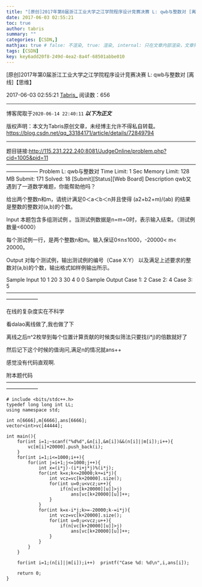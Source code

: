 ```yaml
---
title: "[原创]2017年第0届浙江工业大学之江学院程序设计竞赛决赛 L: qwb与整数对 [离线]【思维】"
date: 2017-06-03 02:55:21
toc: true
author: tabris
summary: ""
categories: [CSDN,]
mathjax: true # false: 不渲染, true: 渲染, internal: 只在文章内部渲染，文章列表中不渲染
tags: [CSDN]
key: key6add20f8-249d-4ea2-8a4f-68501abbe010
---
```


[原创]2017年第0届浙江工业大学之江学院程序设计竞赛决赛 L: qwb与整数对 [离线]【思维】

2017-06-03 02:55:21  [Tabris_](https://me.csdn.net/qq_33184171) 阅读数：656

---

博客爬取于`2020-06-14 22:40:11`
***以下为正文***

版权声明：本文为Tabris原创文章，未经博主允许不得私自转载。
https://blog.csdn.net/qq_33184171/article/details/72849794

<!-- more -->

---

题目链接:http://115.231.222.240:8081/JudgeOnline/problem.php?cid=1005&pid=11
——————————————————————————————————————————
Problem L: qwb与整数对
Time Limit: 1 Sec  Memory Limit: 128 MB
Submit: 171  Solved: 18
[Submit][Status][Web Board]
Description
qwb又遇到了一道数学难题，你能帮助他吗？

给出两个整数n和m，请统计满足0＜a＜b＜n并且使得 (a2+b2+m)/(ab) 的结果是整数的整数对(a,b)的个数。

Input
本题包含多组测试例 。当测试例数据是n=m=0时，表示输入结束。（测试例数量<6000）

每个测试例一行，是两个整数n和m。输入保证0≤n≤1000，-20000< m< 20000。

Output
对每个测试例，输出测试例的编号（Case X:Y） 以及满足上述要求的整数对(a,b)的个数，输出格式如样例输出所示。

Sample Input
10 1
20 3
30 4
0 0
Sample Output
Case 1: 2
Case 2: 4
Case 3: 5
——————————————————————————————————————————

在线的复杂度实在不科学

看dalao离线做了,我也做了下

离线之后n^2枚举到每个位置计算贡献的时候类似筛法只要找(i*j)的倍数就好了

然后记下这个时候的值询问,满足n的情况就ans++

感觉没有代码直观啊.

附本题代码
——————————————————————————————————————————
```
# include <bits/stdc++.h>
typedef long long int LL;
using namespace std;

int n[6666],m[6666],ans[6666];
vector<int>vc[44444];

int main(){
    for(int i=1;~scanf("%d%d",&n[i],&m[i])&&(n[i]||m[i]);i++){
        vc[m[i]+20000].push_back(i);
    }
    for(int i=1;i<=1000;i++){
        for(int j=i+1;j<=1000;j++){
            int x=(i*j)-(i*i+j*j)%(i*j);
            for(int k=x;k<=20000;k+=i*j){
                int vcz=vc[k+20000].size();
                for(int u=0;u<vcz;u++){
                    if(n[vc[k+20000][u]]>j)
                        ans[vc[k+20000][u]]++;
                }
            }
            for(int k=x-i*j;k>=-20000;k-=i*j){
                int vcz=vc[k+20000].size();
                for(int u=0;u<vcz;u++){
                    if(n[vc[k+20000][u]]>j)
                        ans[vc[k+20000][u]]++;
                }
            }
        }
    }

    for(int i=1;(n[i]||m[i]);i++)  printf("Case %d: %d\n",i,ans[i]);

    return 0;
}
```
